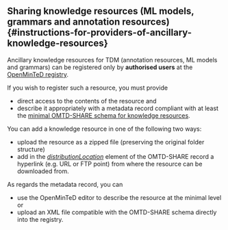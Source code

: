 ## Sharing knowledge resources \(ML models, grammars and annotation resources\) {#instructions-for-providers-of-ancillary-knowledge-resources}

Ancillary knowledge resources for TDM \(annotation resources, ML models and grammars\) can be registered only by **authorised users** at the [OpenMinTeD registry](https://services.openminted.eu).

If you wish to register such a resource, you must provide
* direct access to the contents of the resource and
* describe it appropriately with a metadata record compliant with at least the [minimal OMTD-SHARE schema for knowledge resources](/recommended-metadata-for-knowledge-resources.md).

You can add a knowledge resource in one of the following two ways:
* upload the resource as a zipped file (preserving the original folder structure)
* add in the _[distributionLocation](/distributionLocation.md)_ element of the OMTD-SHARE record a hyperlink (e.g. URL or FTP point) from where the resource can be downloaded from.

As regards the metadata record, you can 
* use the OpenMinTeD editor to describe the resource at the minimal level or
* upload an XML file compatible with the OMTD-SHARE schema directly into the registry.
